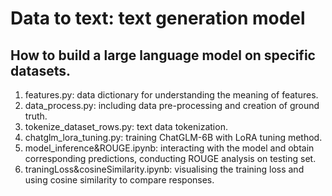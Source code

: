 # Data to text:  text generation model
## How to build a large language model on specific datasets.

1. features.py: data dictionary for understanding the meaning of features.
2. data_process.py: including data pre-processing and creation of ground truth.
3. tokenize_dataset_rows.py: text data tokenization.
4. chatglm_lora_tuning.py: training ChatGLM-6B with LoRA tuning method.
5. model_inference&ROUGE.ipynb: interacting with the model and obtain corresponding predictions, conducting ROUGE analysis on testing set.
7. traningLoss&cosineSimilarity.ipynb: visualising the training loss and using cosine similarity to compare responses.
